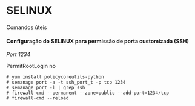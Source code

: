 # SELINUX

Comandos úteis

#### Configuração do SELINUX para permissão de porta customizada (SSH) 

*Port 1234*

PermitRootLogin no

    # yum install policycoreutils-python
    # semanage port -a -t ssh_port_t -p tcp 1234
    # semanage port -l | grep ssh
    # firewall-cmd --permanent --zone=public --add-port=1234/tcp
    # firewall-cmd --reload

